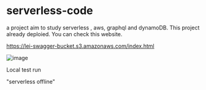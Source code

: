 # serverless-code
 a project aim to study serverless , aws, graphql and dynamoDB.
 This project already deploied. You can check this website.
 
 https://lei-swagger-bucket.s3.amazonaws.com/index.html
 
 ![image](https://user-images.githubusercontent.com/41553112/111972276-2a707100-8b62-11eb-83a4-8c200d9fd58b.png)





Local test run
 
  "serverless offline"
  
  
